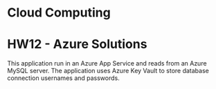 # Cloud Computing
# HW12 - Azure Solutions

This application run in an Azure App Service and reads from an Azure MySQL server.
The application uses Azure Key Vault to store database connection usernames and passwords.